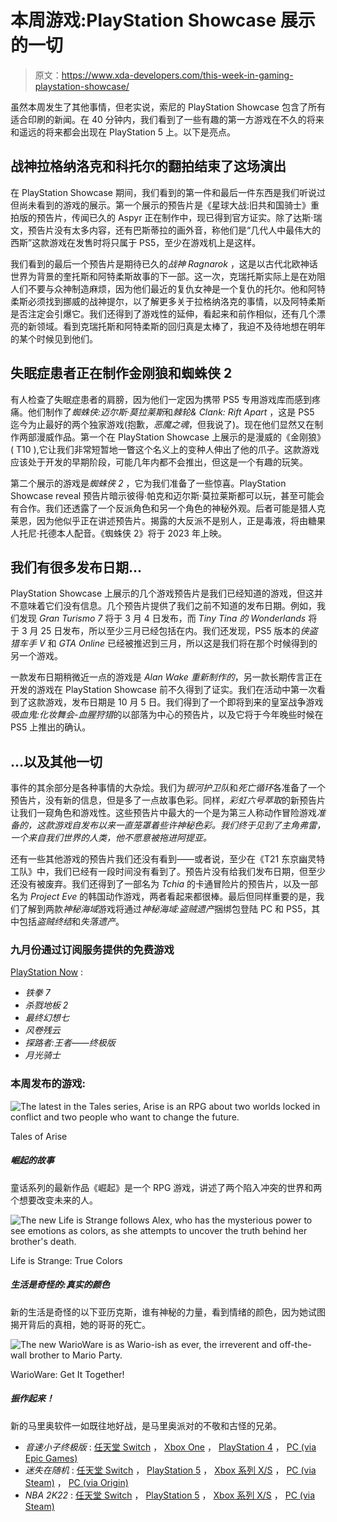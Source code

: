 # 本周游戏:PlayStation Showcase 展示的一切

> 原文：<https://www.xda-developers.com/this-week-in-gaming-playstation-showcase/>

虽然本周发生了其他事情，但老实说，索尼的 PlayStation Showcase 包含了所有适合印刷的新闻。在 40 分钟内，我们看到了一些有趣的第一方游戏在不久的将来和遥远的将来都会出现在 PlayStation 5 上。以下是亮点。

## 战神拉格纳洛克和科托尔的翻拍结束了这场演出

在 PlayStation Showcase 期间，我们看到的第一件和最后一件东西是我们听说过但尚未看到的游戏的展示。第一个展示的预告片是《星球大战:旧共和国骑士》重拍版的预告片，传闻已久的 Aspyr 正在制作中，现已得到官方证实。除了达斯·瑞文，预告片没有太多内容，还有巴斯蒂拉的画外音，称他们是“几代人中最伟大的西斯”这款游戏在发售时将只属于 PS5，至少在游戏机上是这样。

我们看到的最后一个预告片是期待已久的*战神 Ragnarok* ，这是以古代北欧神话世界为背景的奎托斯和阿特柔斯故事的下一部。这一次，克瑞托斯实际上是在劝阻人们不要与众神制造麻烦，因为他们最近的复仇女神是一个复仇的托尔。他和阿特柔斯必须找到挪威的战神提尔，以了解更多关于拉格纳洛克的事情，以及阿特柔斯是否注定会引爆它。我们还得到了游戏性的延伸，看起来和前作相似，还有几个漂亮的新领域。看到克瑞托斯和阿特柔斯的回归真是太棒了，我迫不及待地想在明年的某个时候见到他们。

## 失眠症患者正在制作金刚狼和蜘蛛侠 2

有人检查了失眠症患者的肩膀，因为他们一定因为携带 PS5 专用游戏库而感到疼痛。他们制作了*蜘蛛侠:迈尔斯·莫拉莱斯*和*棘轮& Clank: Rift Apart* ，这是 PS5 迄今为止最好的两个独家游戏(抱歉，*恶魔之魂*，但我说了)。现在他们显然又在制作两部漫威作品。第一个在 PlayStation Showcase 上展示的是漫威的《金刚狼》( T10 ),它让我们非常短暂地一瞥这个名义上的变种人伸出了他的爪子。这款游戏应该处于开发的早期阶段，可能几年内都不会推出，但这是一个有趣的玩笑。

第二个展示的游戏是*蜘蛛侠 2* ，它为我们准备了一些惊喜。PlayStation Showcase reveal 预告片暗示彼得·帕克和迈尔斯·莫拉莱斯都可以玩，甚至可能会有合作。我们还透露了一个反派角色和另一个角色的神秘外观。后者可能是猎人克莱恩，因为他似乎正在讲述预告片。揭露的大反派不是别人，正是毒液，将由糖果人托尼·托德本人配音。《蜘蛛侠 2》将于 2023 年上映。

## 我们有很多发布日期...

PlayStation Showcase 上展示的几个游戏预告片是我们已经知道的游戏，但这并不意味着它们没有信息。几个预告片提供了我们之前不知道的发布日期。例如，我们发现 *Gran Turismo 7* 将于 3 月 4 日发布，而 *Tiny Tina 的 Wonderlands* 将于 3 月 25 日发布，所以至少三月已经包括在内。我们还发现，PS5 版本的*侠盗猎车手 V* 和 *GTA Online* 已经被推迟到三月，所以这是我们将在那个时候得到的另一个游戏。

一款发布日期稍微近一点的游戏是 *Alan Wake 重新制作的*，另一款长期传言正在开发的游戏在 PlayStation Showcase 前不久得到了证实。我们在活动中第一次看到了这款游戏，发布日期是 10 月 5 日。我们得到了一个即将到来的皇室战争游戏*吸血鬼:化妆舞会-血腥狩猎*的以部落为中心的预告片，以及它将于今年晚些时候在 PS5 上推出的确认。

## ...以及其他一切

事件的其余部分是各种事情的大杂烩。我们为*银河护卫队*和*死亡循环*各准备了一个预告片，没有新的信息，但是多了一点故事色彩。同样，*彩虹六号萃取*的新预告片让我们一窥角色和游戏性。这些预告片中最大的一个是为第三人称动作冒险游戏*准备的，这款游戏自发布以来一直笼罩着些许神秘色彩。我们终于见到了主角弗雷，一个来自我们世界的人类，他不愿意被拖进阿提亚。*

还有一些其他游戏的预告片我们还没有看到——或者说，至少在《T21 东京幽灵特工队》中，我们已经有一段时间没有看到了。预告片没有给我们发布日期，但至少还没有被废弃。我们还得到了一部名为 *Tchia* 的卡通冒险片的预告片，以及一部名为 *Project Eve* 的韩国动作游戏，两者看起来都很棒。最后但同样重要的是，我们了解到两款*神秘海域*游戏将通过*神秘海域:盗贼遗产*捆绑包登陆 PC 和 PS5，其中包括*盗贼终结*和*失落遗产*。

### 九月份通过订阅服务提供的免费游戏

[PlayStation Now](https://www.xda-developers.com/playstation-now-games-september-2021/) :

*   *铁拳 7*
*   *杀戮地板 2*
*   *最终幻想七*
*   *风卷残云*
*   *探路者:王者——终极版*
*   *月光骑士*

### 本周发布的游戏:

 <picture>![The latest in the Tales series, Arise is an RPG about two worlds locked in conflict and two people who want to change the future.](img/64f2d558a10027884fe3f9d3d0e626d3.png)</picture> 

Tales of Arise

##### 崛起的故事

童话系列的最新作品《崛起》是一个 RPG 游戏，讲述了两个陷入冲突的世界和两个想要改变未来的人。

 <picture>![The new Life is Strange follows Alex, who has the mysterious power to see emotions as colors, as she attempts to uncover the truth behind her brother's death.](img/fa1182d30cf61ea6a62ce7b8c0aa353a.png)</picture> 

Life is Strange: True Colors

##### 生活是奇怪的:真实的颜色

新的生活是奇怪的以下亚历克斯，谁有神秘的力量，看到情绪的颜色，因为她试图揭开背后的真相，她的哥哥的死亡。

 <picture>![The new WarioWare is as Wario-ish as ever, the irreverent and off-the-wall brother to Mario Party.](img/cbe6048bdff1e6454b25ab83fb62f685.png)</picture> 

WarioWare: Get It Together!

##### 振作起来！

新的马里奥软件一如既往地好战，是马里奥派对的不敬和古怪的兄弟。

*   *音速小子终极版* : [任天堂 Switch](https://www.nintendo.com/games/detail/sonic-colors-ultimate-switch/) ， [Xbox One](https://www.microsoft.com/en-us/p/sonic-colors-ultimate/9n2m4xbxl6n4?activetab=pivot:overviewtab) ， [PlayStation 4](https://store.playstation.com/en-us/product/UP0177-CUSA19345_00-SONICCOLORSULTIM/) ， [PC (via Epic Games)](https://www.epicgames.com/store/en-US/p/sonic-colors-ultimate)
*   *迷失在随机* : [任天堂 Switch](https://www.nintendo.com/games/detail/lost-in-random-switch/) ， [PlayStation 5](https://store.playstation.com/en-us/product/UP0006-PPSA01693_00-LOSTINRANDOMGAME/) ， [Xbox 系列 X/S](https://www.microsoft.com/en-us/p/lostinrandom/9NVRJS95FLM9?rtc=1&activetab=pivot:overviewtab) ， [PC (via Steam)](https://store.steampowered.com/app/1462570/Lost_in_Random/) ， [PC (via Origin)](https://www.origin.com/usa/en-us/store/lost-in-random/lost-in-random)
*   *NBA 2K22* : [任天堂 Switch](https://www.nintendo.com/games/detail/nba-2k22-switch/) ， [PlayStation 5](https://store.playstation.com/en-us/product/UP1001-PPSA03669_00-NBA2K22000000000/) ， [Xbox 系列 X/S](https://www.microsoft.com/en-us/p/nba-2k22-for-xbox-series-x-s/9nfzjfldw3vw?rtc=1&activetab=pivot:overviewtab) ， [PC (via Steam)](https://store.steampowered.com/app/1644960/NBA_2K22/)